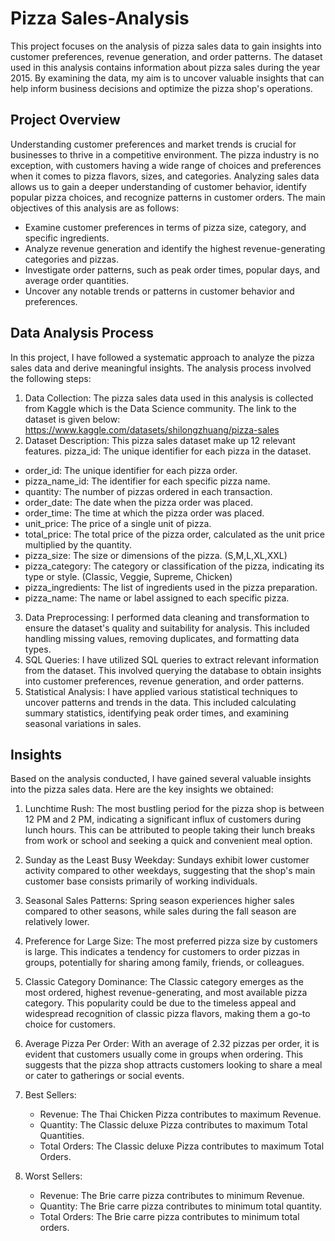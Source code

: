 # Pizza Sales-Analysis
This project focuses on the analysis of pizza sales data to gain insights into customer preferences, revenue generation, and order patterns. The dataset used in this analysis contains information about pizza sales during the year 2015. By examining the data, my aim is to uncover valuable insights that can help inform business decisions and optimize the pizza shop's operations.
## Project Overview
Understanding customer preferences and market trends is crucial for businesses to thrive in a competitive environment. The pizza industry is no exception, with customers having a wide range of choices and preferences when it comes to pizza flavors, sizes, and categories. Analyzing sales data allows us to gain a deeper understanding of customer behavior, identify popular pizza choices, and recognize patterns in customer orders.
The main objectives of this analysis are as follows:

* Examine customer preferences in terms of pizza size, category, and specific ingredients.
* Analyze revenue generation and identify the highest revenue-generating categories and pizzas.
* Investigate order patterns, such as peak order times, popular days, and average order quantities.
* Uncover any notable trends or patterns in customer behavior and preferences.
## Data Analysis Process
In this project, I have followed a systematic approach to analyze the pizza sales data and derive meaningful insights. The analysis process involved the following steps:
1. Data Collection: The pizza sales data used in this analysis is collected from Kaggle which is the Data Science community. The link to the dataset is given below: 
   https://www.kaggle.com/datasets/shilongzhuang/pizza-sales
2. Dataset Description: This pizza sales dataset make up 12 relevant features.
   pizza_id: The unique identifier for each pizza in the dataset.
* order_id: The unique identifier for each pizza order.
* pizza_name_id: The identifier for each specific pizza name.
* quantity: The number of pizzas ordered in each transaction.
* order_date: The date when the pizza order was placed.
* order_time: The time at which the pizza order was placed.
* unit_price: The price of a single unit of pizza.
* total_price: The total price of the pizza order, calculated as the unit price multiplied by the quantity.
* pizza_size: The size or dimensions of the pizza. (S,M,L,XL,XXL)
* pizza_category: The category or classification of the pizza, indicating its type or style. (Classic, Veggie, Supreme, Chicken)
* pizza_ingredients: The list of ingredients used in the pizza preparation.
* pizza_name: The name or label assigned to each specific pizza.
3. Data Preprocessing: I performed data cleaning and transformation to ensure the dataset's quality and suitability for analysis. This included handling missing values, 
   removing duplicates, and formatting data types.
4. SQL Queries: I have utilized SQL queries to extract relevant information from the dataset. This involved querying the database to obtain insights into customer 
   preferences, revenue generation, and order patterns.
5. Statistical Analysis: I have applied various statistical techniques to uncover patterns and trends in the data. This included calculating summary statistics, identifying 
   peak order times, and examining seasonal variations in sales.
## Insights
Based on the analysis conducted, I have gained several valuable insights into the pizza sales data. Here are the key insights we obtained:
1. Lunchtime Rush: The most bustling period for the pizza shop is between 12 PM and 2 PM, indicating a significant influx of customers during lunch hours. This can be attributed to people taking their lunch breaks from work or school and seeking a quick and convenient meal option.

2. Sunday as the Least Busy Weekday: Sundays exhibit lower customer activity compared to other weekdays, suggesting that the shop's main customer base consists primarily of working individuals.

3. Seasonal Sales Patterns: Spring season experiences higher sales compared to other seasons, while sales during the fall season are relatively lower.

4. Preference for Large Size: The most preferred pizza size by customers is large. This indicates a tendency for customers to order pizzas in groups, potentially for sharing among family, friends, or colleagues.

5. Classic Category Dominance: The Classic category emerges as the most ordered, highest revenue-generating, and most available pizza category. This popularity could be due to the timeless appeal and widespread recognition of classic pizza flavors, making them a go-to choice for customers.

6. Average Pizza Per Order: With an average of 2.32 pizzas per order, it is evident that customers usually come in groups when ordering. This suggests that the pizza shop attracts customers looking to share a meal or cater to gatherings or social events.

7. Best Sellers:
   * Revenue: The Thai Chicken Pizza contributes to maximum Revenue.
   * Quantity: The Classic deluxe Pizza contributes to maximum Total Quantities.
   * Total Orders: The Classic deluxe Pizza contributes to maximum Total Orders.

8. Worst Sellers:
   * Revenue: The Brie carre pizza contributes to minimum Revenue.
   * Quantity: The Brie carre pizza contributes to minimum total quantity.
   * Total Orders: The Brie carre pizza contributes to minimum total orders.


